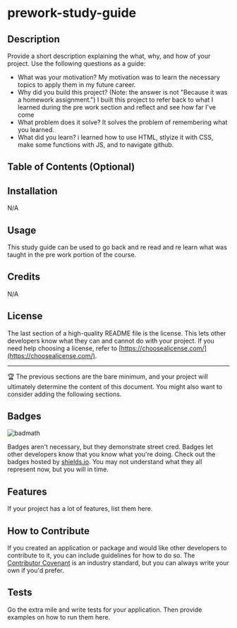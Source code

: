 # prework-study-guide
## Description

Provide a short description explaining the what, why, and how of your project. Use the following questions as a guide:

- What was your motivation?
My motivation was to learn the necessary topics to apply them in my future career.
- Why did you build this project? (Note: the answer is not "Because it was a homework assignment.")
I built this project to refer back to what I learned during the pre work section and reflect and see how far I've come
- What problem does it solve?
It solves the problem of remembering what you learned.
- What did you learn?
i learned how to use HTML, stlyize it with CSS, make some functions with JS, and to navigate github.

## Table of Contents (Optional)

## Installation
N/A
## Usage

This study guide can be used to go back and re read and re learn what was taught in the pre work portion of the course.



## Credits

N/A

## License

The last section of a high-quality README file is the license. This lets other developers know what they can and cannot do with your project. If you need help choosing a license, refer to [https://choosealicense.com/](https://choosealicense.com/).

---

🏆 The previous sections are the bare minimum, and your project will ultimately determine the content of this document. You might also want to consider adding the following sections.

## Badges

![badmath](https://img.shields.io/github/languages/top/nielsenjared/badmath)

Badges aren't necessary, but they demonstrate street cred. Badges let other developers know that you know what you're doing. Check out the badges hosted by [shields.io](https://shields.io/). You may not understand what they all represent now, but you will in time.

## Features

If your project has a lot of features, list them here.

## How to Contribute

If you created an application or package and would like other developers to contribute to it, you can include guidelines for how to do so. The [Contributor Covenant](https://www.contributor-covenant.org/) is an industry standard, but you can always write your own if you'd prefer.

## Tests

Go the extra mile and write tests for your application. Then provide examples on how to run them here.